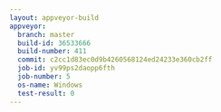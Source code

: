 ```yaml
---
layout: appveyor-build
appveyor:
  branch: master
  build-id: 36533666
  build-number: 411
  commit: c2cc1d83ec0d9b4260568124ed24233e360cb2ff
  job-id: yv99ps2daopp6fth
  job-number: 5
  os-name: Windows
  test-result: 0
---
```

